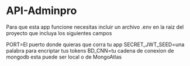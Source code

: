 # API-Adminpro
Para que esta app funcione necesitas incluir un archivo .env en la raiz del proyecto que incluya los siguientes campos

PORT=El puerto donde quieras que corra tu app
SECRET_JWT_SEED=una palabra para encriptar tus tokens
BD_CNN=tu cadena de conexion de mongodb esta puede ser local o de MongoAtlas
